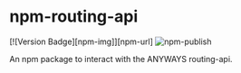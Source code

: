 # npm-routing-api

[![Version Badge][npm-img]][npm-url]
![npm-publish](https://github.com/anyways-open/npm-routing-api/workflows/npm-publish/badge.svg)

An npm package to interact with the ANYWAYS routing-api.
